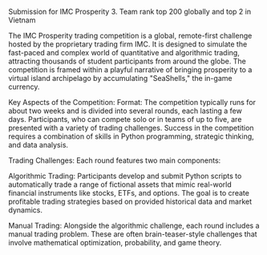 Submission for IMC Prosperity 3. Team rank top 200 globally and top 2 in Vietnam

The IMC Prosperity trading competition is a global, remote-first challenge hosted by the proprietary trading firm IMC. It is designed to simulate the fast-paced and complex world of quantitative and algorithmic trading, attracting thousands of student participants from around the globe. The competition is framed within a playful narrative of bringing prosperity to a virtual island archipelago by accumulating "SeaShells," the in-game currency.

Key Aspects of the Competition:
Format: The competition typically runs for about two weeks and is divided into several rounds, each lasting a few days. Participants, who can compete solo or in teams of up to five, are presented with a variety of trading challenges. Success in the competition requires a combination of skills in Python programming, strategic thinking, and data analysis.


Trading Challenges: Each round features two main components:

Algorithmic Trading: Participants develop and submit Python scripts to automatically trade a range of fictional assets that mimic real-world financial instruments like stocks, ETFs, and options. The goal is to create profitable trading strategies based on provided historical data and market dynamics.


Manual Trading: Alongside the algorithmic challenge, each round includes a manual trading problem. These are often brain-teaser-style challenges that involve mathematical optimization, probability, and game theory.
